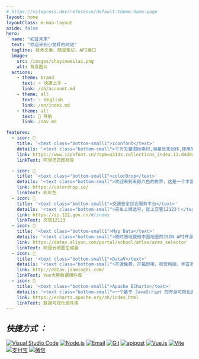 ```yaml
---
# https://vitepress.dev/reference/default-theme-home-page
layout: home
layoutClass: m-mao-layout
aside: false
hero:
  name: "初音未来"
  text: "欢迎来到小龙虾的网站"
  tagline: 技术文章，随堂笔记，API接口
  image:
    src: /images/chuyinweilai.png
    alt: 背景图片
  actions:
    - theme: brand
      text: ⭐️ 快速上手 →
      link: /zh/account.md
    - theme: alt
      text: ✨️ English
      link: /en/index.md
    - theme: alt
      text: 🚀 导航
      link: /nav.md

features:
  - icon: 📢
    title: '<text class="bottom-small1">iconfont</text>'
    details: '<text class="bottom-small">千万矢量图标素材,海量优秀创作,使用简单，方便快捷，支持AI/SVG/PNG/代码格式下载</text>'
    link: https://www.iconfont.cn/?spm=a313x.collections_index.i3.d4d0a486a.50223a81bvXKoN
    linkText: 阿里巴巴图标库

  - icon: 📍
    title: '<text class="bottom-small1">colorDrop</text>'
    details: '<text class="bottom-small">欢迎来到五颜六色的世界，这是一个丰富多彩的色彩网站，在这里绝对可以找到属于你的幸运色！</text>'
    link: https://colordrop.io/
    linkText: 彩虹色
  - icon: 🛵
    title: '<text class="bottom-small1">交通安全综合服务平台</text>'
    details: '<text class="bottom-small">买车上牌选号，就上交管12123！</text>'
    link: https://zj.122.gov.cn/#/index
    linkText: 交管12123
  - icon: 🎉
    title: '<text class="bottom-small1">Map Data</text>'
    details: '<text class="bottom-small">随时随地使用中国地图的JSON API开源网站，助力轻松绘制中国地图</text>'
    link: https://datav.aliyun.com/portal/school/atlas/area_selector
    linkText: 阿里云地图生成器
  - icon: 🎈
    title: '<text class="bottom-small1">DataV</text>'
    details: '<text class="bottom-small">开源免费，开箱即用，视觉绚丽，丰富多彩的第三方库</text>'
    link: http://datav.jiaminghi.com/
    linkText: Vue大屏数据组件库
  - icon: 🍡
    title: '<text class="bottom-small1">Apache ECharts</text>'
    details: '<text class="bottom-small">一个基于 JavaScript 的开源可视化图表库</text>'
    link: https://echarts.apache.org/zh/index.html
    linkText: 数据可视化组件库
---
```


<style>
.m-mao-layout img {
  display: inline-block;
  margin-right: 30px;
}

/*爱的魔力转圈圈*/
.m-home-layout .image-src:hover {
  transform: translate(-50%, -50%) rotate(666turn);
  transition: transform 59s 1s cubic-bezier(0.3, 0, 0.8, 1);
}

.m-home-layout .details small {
  opacity: 0.8;
}

.m-home-layout .item:last-child .details {
  display: flex;
  justify-content: flex-end;
  align-items: end;
}

.bottom-small1:hover{
  color: #bd34fe
}
.bottom-small:hover{
  color: #FA8072;
  
}
</style>
<confetti />
<HomeUnderline />

## **_快捷方式 ：_**

[![Visual Studio Code](https://img.shields.io/badge/VS%20CODE-007ACC?logo=VisualStudioCode&logoColor=fff)](https://code.visualstudio.com/Download)
[![Node.js](https://img.shields.io/badge/Node.js-339933?logo=Node.js&logoColor=fff)](https://nodejs.org/zh-cn)
[![Email](https://img.shields.io/badge/邮箱-Email-EA4335?logo=Gmail)](https://qiye.aliyun.com/alimail/auth/login?custom_login_flag=1&reurl=%2Falimail%2F)
[![Git](https://img.shields.io/badge/Git-F05032?logo=Git&logoColor=fff)](https://git-scm.com/)
[![apipost](https://img.shields.io/badge/-Apipost-FF6C37?logo=Postman&logoColor=FFF)](https://wiki.apipost.cn/docs/start/)
[![Vue.js](https://img.shields.io/badge/Vue.js-4FC08D?logo=Vue.js&logoColor=fff)](https://cn.vuejs.org/)
[![Vite](https://img.shields.io/badge/Vite-646CFF?logo=Vite&logoColor=fff)](https://www.vitejs.net/)
[![支付宝](https://img.shields.io/badge/alipay-blue?logo=alipay&logoColor=1677FF&label=%E6%94%AF%E4%BB%98%E5%AE%9D&labelColor=lightgrey)](https://www.alipay.com/x/personal)
[![微信](https://img.shields.io/badge/WeChat-07C160?logo=wechat&logoColor=white&label=微信&labelColor=green)](https://mp.weixin.qq.com/?token=&lang=zh_CN)
